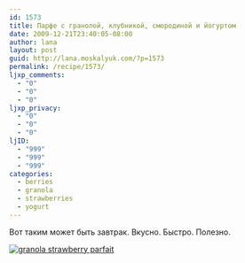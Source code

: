 ```yaml
---
id: 1573
title: Парфе с гранолой, клубникой, смородиной и йогуртом
date: 2009-12-21T23:40:05-08:00
author: lana
layout: post
guid: http://lana.moskalyuk.com/?p=1573
permalink: /recipe/1573/
ljxp_comments:
  - "0"
  - "0"
  - "0"
ljxp_privacy:
  - "0"
  - "0"
  - "0"
ljID:
  - "999"
  - "999"
  - "999"
categories:
  - berries
  - granola
  - strawberries
  - yogurt
---
```

Вот таким может быть завтрак. Вкусно. Быстро. Полезно.

<a class="flickr-image alignnone" title="granola strawberry parfait" href="http://www.flickr.com/photos/67405678@N00/4205677248/" target="_blank"><img src="http://farm3.static.flickr.com/2546/4205677248_a935ceef5b.jpg" alt="granola strawberry parfait" /></a>